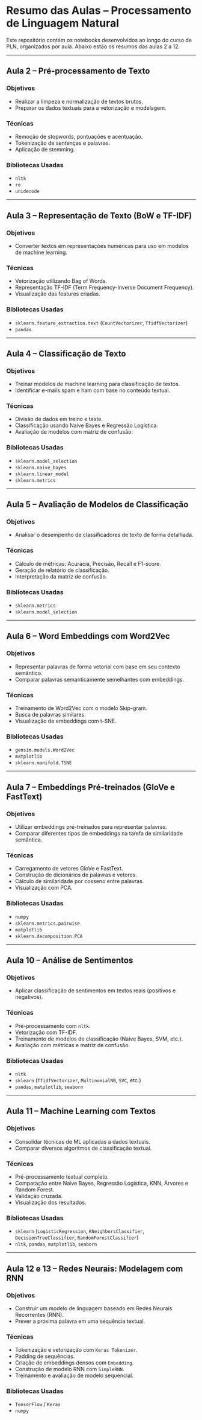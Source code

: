 
#    Resumo das Aulas – Processamento de Linguagem Natural

Este repositório contém os notebooks desenvolvidos ao longo do curso de PLN, organizados por aula. Abaixo estão os resumos das aulas 2 a 12.

---

## Aula 2 – Pré-processamento de Texto

###   Objetivos
- Realizar a limpeza e normalização de textos brutos.
- Preparar os dados textuais para a vetorização e modelagem.

###    Técnicas
- Remoção de stopwords, pontuações e acentuação.
- Tokenização de sentenças e palavras.
- Aplicação de stemming.

###    Bibliotecas Usadas
- `nltk`
- `re`
- `unidecode`

---

## Aula 3 – Representação de Texto (BoW e TF-IDF)

###   Objetivos
- Converter textos em representações numéricas para uso em modelos de machine learning.

###    Técnicas
- Vetorização utilizando Bag of Words.
- Representação TF-IDF (Term Frequency-Inverse Document Frequency).
- Visualização das features criadas.

###    Bibliotecas Usadas
- `sklearn.feature_extraction.text` (`CountVectorizer`, `TfidfVectorizer`)
- `pandas`

---

## Aula 4 – Classificação de Texto

###   Objetivos
- Treinar modelos de machine learning para classificação de textos.
- Identificar e-mails spam e ham com base no conteúdo textual.

###    Técnicas
- Divisão de dados em treino e teste.
- Classificação usando Naive Bayes e Regressão Logística.
- Avaliação de modelos com matriz de confusão.

###    Bibliotecas Usadas
- `sklearn.model_selection`
- `sklearn.naive_bayes`
- `sklearn.linear_model`
- `sklearn.metrics`

---

## Aula 5 – Avaliação de Modelos de Classificação

###   Objetivos
- Analisar o desempenho de classificadores de texto de forma detalhada.

###    Técnicas
- Cálculo de métricas: Acurácia, Precisão, Recall e F1-score.
- Geração de relatório de classificação.
- Interpretação da matriz de confusão.

###    Bibliotecas Usadas
- `sklearn.metrics`
- `sklearn.model_selection`

---

## Aula 6 – Word Embeddings com Word2Vec

###   Objetivos
- Representar palavras de forma vetorial com base em seu contexto semântico.
- Comparar palavras semanticamente semelhantes com embeddings.

###    Técnicas
- Treinamento de Word2Vec com o modelo Skip-gram.
- Busca de palavras similares.
- Visualização de embeddings com t-SNE.

###    Bibliotecas Usadas
- `gensim.models.Word2Vec`
- `matplotlib`
- `sklearn.manifold.TSNE`

---

## Aula 7 – Embeddings Pré-treinados (GloVe e FastText)

###   Objetivos
- Utilizar embeddings pré-treinados para representar palavras.
- Comparar diferentes tipos de embeddings na tarefa de similaridade semântica.

###    Técnicas
- Carregamento de vetores GloVe e FastText.
- Construção de dicionários de palavras e vetores.
- Cálculo de similaridade por cosseno entre palavras.
- Visualização com PCA.

###    Bibliotecas Usadas
- `numpy`
- `sklearn.metrics.pairwise`
- `matplotlib`
- `sklearn.decomposition.PCA`

---

## Aula 10 – Análise de Sentimentos

###   Objetivos
- Aplicar classificação de sentimentos em textos reais (positivos e negativos).

###    Técnicas
- Pré-processamento com `nltk`.
- Vetorização com TF-IDF.
- Treinamento de modelos de classificação (Naive Bayes, SVM, etc.).
- Avaliação com métricas e matriz de confusão.

###    Bibliotecas Usadas
- `nltk`
- `sklearn` (`TfidfVectorizer`, `MultinomialNB`, `SVC`, etc.)
- `pandas`, `matplotlib`, `seaborn`

---

## Aula 11 – Machine Learning com Textos

###   Objetivos
- Consolidar técnicas de ML aplicadas a dados textuais.
- Comparar diversos algoritmos de classificação textual.

###    Técnicas
- Pré-processamento textual completo.
- Comparação entre Naive Bayes, Regressão Logística, KNN, Árvores e Random Forest.
- Validação cruzada.
- Visualização dos resultados.

###    Bibliotecas Usadas
- `sklearn` (`LogisticRegression`, `KNeighborsClassifier`, `DecisionTreeClassifier`, `RandomForestClassifier`)
- `nltk`, `pandas`, `matplotlib`, `seaborn`

---

## Aula 12 e 13 – Redes Neurais: Modelagem com RNN

###   Objetivos
- Construir um modelo de linguagem baseado em Redes Neurais Recorrentes (RNN).
- Prever a próxima palavra em uma sequência textual.

###    Técnicas
- Tokenização e vetorização com `Keras Tokenizer`.
- Padding de sequências.
- Criação de embeddings densos com `Embedding`.
- Construção de modelo RNN com `SimpleRNN`.
- Treinamento e avaliação de modelo sequencial.

###    Bibliotecas Usadas
- `TensorFlow` / `Keras`
- `numpy`
